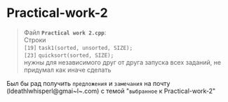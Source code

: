 # Practical-work-2

>Файл **`Practical work 2.cpp`**:  
>Строки  
>`[19]` `task1(sorted, unsorted, SIZE);`  
>`[23]` `quicksort(sorted, SIZE);`  
>нужны для независимого друг от друга запуска всех заданий, не придумал как иначе сделать


Был бы рад получить `предложения` и `замечания` на почту (ldeathlwhisperl@gmai~l~.com) с темой "`выбранное` к Practical-work-2"
